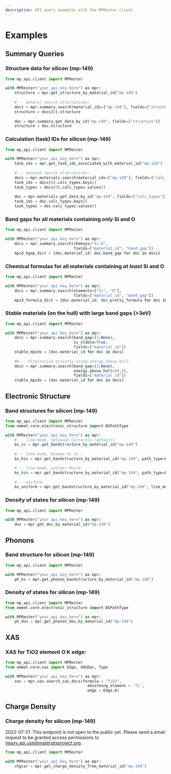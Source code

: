 ```yaml
---
description: API query examples with the MPRester client.
---
```


# Examples

## Summary Queries

### Structure data for silicon (mp-149)

```python
from mp_api.client import MPRester

with MPRester("your_api_key_here") as mpr:
    structure = mpr.get_structure_by_material_id("mp-149")
    
    # -- General search alternatives:
    docs = mpr.summary.search(material_ids=["mp-149"], fields=["structure"])
    structure = docs[0].structure
    
    doc = mpr.summary.get_data_by_id("mp-149", fields=["structure"])
    structure = doc.structure
```

### Calculation (task) IDs for silicon (mp-149)

```python
from mp_api.client import MPRester

with MPRester("your_api_key_here") as mpr: 
    task_ids = mpr.get_task_ids_associated_with_material_id("mp-149")
    
    # -- General search alternatives:
    docs = mpr.materials.search(material_ids=["mp-149"], fields=["calc_types"])
    task_ids = docs[0].calc_types.keys()
    task_types = docs[0].calc_types.values()
    
    doc = mpr.materials.get_data_by_id("mp-149", fields=["calc_types"])
    task_ids = doc.calc_types.keys()
    task_types = doc.calc_types.values()
```

### Band gaps for all materials containing _only_ Si and O

```python
from mp_api.client import MPRester

with MPRester("your_api_key_here") as mpr:
    docs = mpr.summary.search(chemsys="Si-O", 
                              fields=["material_id", "band_gap"])
    mpid_bgap_dict = {doc.material_id: doc.band_gap for doc in docs}
```

### Chemical formulas for all materials containing _at least_ Si and O

```python
from mp_api.client import MPRester

with MPRester("your_api_key_here") as mpr:
    docs = mpr.summary.search(elements=["Si", "O"], 
                              fields=["material_id", "band_gap"])
    mpid_formula_dict = {doc.material_id: doc.pretty_formula for doc in docs}
```

### Stable materials (on the hull) with large band gaps (>3eV)

```python
from mp_api.client import MPRester

with MPRester("your_api_key_here") as mpr:
    docs = mpr.summary.search(band_gap=(3,None),
                              is_stable=True, 
                              fields=["material_id"])
    stable_mpids = [doc.material_id for doc in docs]
    
    ## -- Alternative directly using energy above hull:
    docs = mpr.summary.search(band_gap=(3,None),
                              energy_above_hull=(0,0),
                              fields=["material_id"])
    stable_mpids = [doc.material_id for doc in docs]
```

## Electronic Structure

### Band structures for silicon (mp-149)

```python
from mp_api.client import MPRester
from emmet.core.electronic_structure import BSPathType

with MPRester("your_api_key_here") as mpr:
    # -- line-mode, Setyawan-Curtarolo (default):
    bs_sc = mpr.get_bandstructure_by_material_id("mp-149")
    
    # -- line-mode, Hinuma et al.:
    bs_hin = mpr.get_bandstructure_by_material_id("mp-149", path_type=BSPathType.hinuma)

    # -- line-mode, Latimer-Munro:
    bs_hin = mpr.get_bandstructure_by_material_id("mp-149", path_type=BSPathType.latimer_munro)
    
    # -- uniform:
    bs_uniform = mpr.get_bandstructure_by_material_id("mp-149", line_mode=False)                            
```

### Density of states for silicon (mp-149)

```python
from mp_api.client import MPRester

with MPRester("your_api_key_here") as mpr:
    dos = mpr.get_dos_by_material_id("mp-149")
```

## Phonons

### Band structure for silicon (mp-149)

```python
from mp_api.client import MPRester

with MPRester("your_api_key_here") as mpr:
    ph_bs = mpr.get_phonon_bandstructure_by_material_id("mp-149")
```

### Density of states for silicon (mp-149)

```python
from mp_api.client import MPRester
from emmet.core.electronic_structure import BSPathType

with MPRester("your_api_key_here") as mpr:
    ph_dos = mpr.get_phonon_dos_by_material_id("mp-149")
```

## XAS

### XAS for TiO2 element O K edge:&#x20;

```python
from mp_api.client import MPRester
from emmet.core.xas import Edge, XASDoc, Type

with MPRester("your_api_key_here") as mpr:
    xas = mpr.xas.search_xas_docs(formula = "TiO2", 
                                    absorbing_element = 'Ti', 
                                    edge = Edge.K)

```

## Charge Density

### Charge density for silicon (mp-149)

2022-07-21: This endpoint is not open to the public yet. Please send a email request to be granted access permissions to heavy.api.use@materialsproject.org.

```python
from mp_api.client import MPRester

with MPRester("your_api_key_here") as mpr:
    chgcar = mpr.get_charge_density_from_material_id("mp-149")
```

